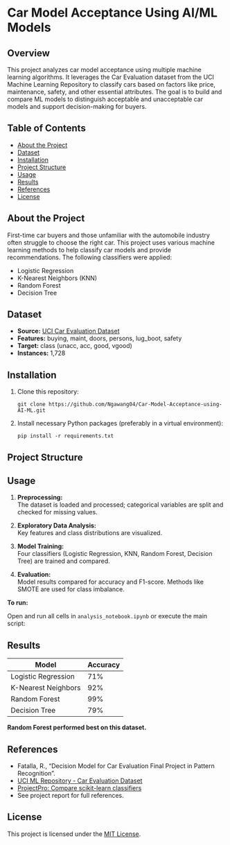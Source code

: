 # Car Model Acceptance Using AI/ML Models

## Overview

This project analyzes car model acceptance using multiple machine learning algorithms. It leverages the Car Evaluation dataset from the UCI Machine Learning Repository to classify cars based on factors like price, maintenance, safety, and other essential attributes. The goal is to build and compare ML models to distinguish acceptable and unacceptable car models and support decision-making for buyers.

## Table of Contents

- [About the Project](#about-the-project)
- [Dataset](#dataset)
- [Installation](#installation)
- [Project Structure](#project-structure)
- [Usage](#usage)
- [Results](#results)
- [References](#references)
- [License](#license)

## About the Project

First-time car buyers and those unfamiliar with the automobile industry often struggle to choose the right car. This project uses various machine learning methods to help classify car models and provide recommendations. The following classifiers were applied:

- Logistic Regression
- K-Nearest Neighbors (KNN)
- Random Forest
- Decision Tree

## Dataset

- **Source:** [UCI Car Evaluation Dataset](https://archive.ics.uci.edu/ml/datasets/car+evaluation)
- **Features:** buying, maint, doors, persons, lug_boot, safety
- **Target:** class (unacc, acc, good, vgood)
- **Instances:** 1,728

## Installation

1. Clone this repository:
    ```
    git clone https://github.com/Ngawang04/Car-Model-Acceptance-using-AI-ML.git
    ```
2. Install necessary Python packages (preferably in a virtual environment):
    ```
    pip install -r requirements.txt
    ```

## Project Structure


## Usage

1. **Preprocessing:**  
   The dataset is loaded and processed; categorical variables are split and checked for missing values.

2. **Exploratory Data Analysis:**  
   Key features and class distributions are visualized.

3. **Model Training:**  
   Four classifiers (Logistic Regression, KNN, Random Forest, Decision Tree) are trained and compared.

4. **Evaluation:**  
   Model results compared for accuracy and F1-score. Methods like SMOTE are used for class imbalance.

**To run:**

Open and run all cells in `analysis_notebook.ipynb` or execute the main script:


## Results

| Model                | Accuracy |
|----------------------|----------|
| Logistic Regression  | 71%      |
| K-Nearest Neighbors  | 92%      |
| Random Forest        | 99%      |
| Decision Tree        | 79%      |

**Random Forest performed best on this dataset.**

## References

- Fatalla, R., “Decision Model for Car Evaluation Final Project in Pattern Recognition”.
- [UCI ML Repository - Car Evaluation Dataset](https://archive.ics.uci.edu/ml/datasets/car+evaluation)
- [ProjectPro: Compare scikit-learn classifiers](https://www.projectpro.io/recipes/compare-sklearn-classification-algorithms-in-python)
- See project report for full references.

## License

This project is licensed under the [MIT License](LICENSE).
